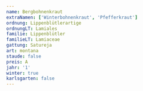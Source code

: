 ```yaml
---
name: Bergbohnenkraut
extraNamen: ['Winterbohnenkraut', 'Pfefferkraut']
ordnung: Lippenblütlerartige
ordnungLT: Lamiales
familie: Lippenblütler
familieLT: Lamiaceae
gattung: Satureja
art: montana
staude: false
preis: A
jahr: '1'
winter: true
karlsgarten: false
---
```


